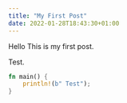 ```yaml
---
title: "My First Post"
date: 2022-01-28T18:43:30+01:00
---
```


Hello This is my first post.

Test.


```rust
fn main() {
    println!(b" Test");
}
```